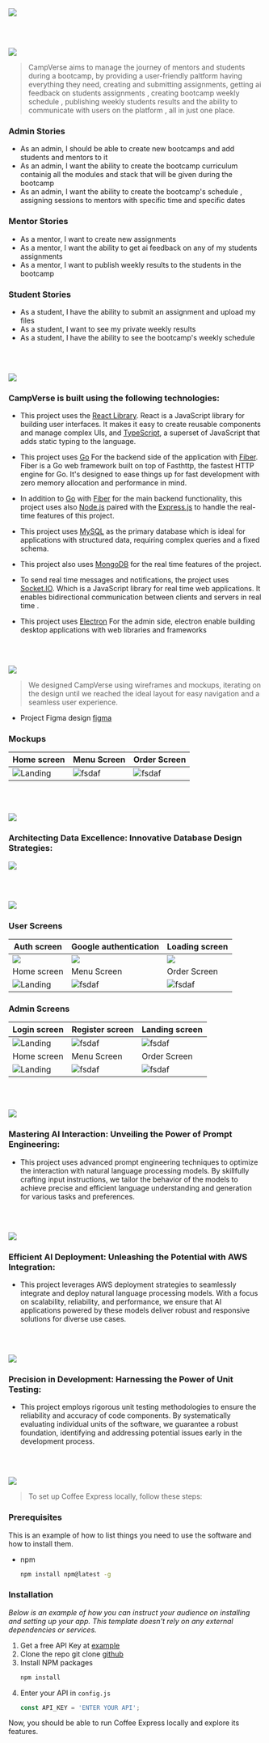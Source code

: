 <img src="./readme/title1.svg"/>

<br><br>

<!-- project philosophy -->
<img src="./readme/title2.svg"/>

> CampVerse aims to manage the journey of mentors and students during a bootcamp, by providing a user-friendly paltform having everything they need, creating and submitting assignments, getting ai feedback on students assignments , creating bootcamp weekly schedule , publishing weekly students results and the ability to communicate with users on the platform , all in just one place.

### Admin Stories
- As an admin, I should be able to create new bootcamps and add students and mentors to it
- As an admin, I want the ability to create the bootcamp curriculum containig all the modules and stack that will be given during the bootcamp
- As an admin, I want the ability to create the bootcamp's schedule , assigning sessions to mentors with specific time and specific dates

### Mentor Stories
- As a mentor, I want to create new assignments 
- As a mentor, I want the ability to get ai feedback on any of my students assignments
- As a mentor, I want to publish weekly results to the students in the bootcamp

### Student Stories
- As a student, I have the ability to submit an assignment and upload my files
- As a student, I want to see my private weekly results 
- As a student, I have the ability to see the bootcamp's weekly schedule 



<br><br>
<!-- Tech stack -->
<img src="./readme/title3.svg"/>

###  CampVerse is built using the following technologies:

- This project uses the [React Library](https://react.dev/). React is a JavaScript library for building user interfaces. It makes it easy to create reusable components and manage complex UIs, and [TypeScript](https://www.typescriptlang.org/), a superset of JavaScript that adds static typing to the language.

- This project uses [Go](https://go.dev/) For the backend side of the application with [Fiber](https://gofiber.io). Fiber is a Go web framework built on top of Fasthttp, the fastest HTTP engine for Go. It's designed to ease things up for fast development with zero memory allocation and performance in mind.

- In addition to [Go](https://go.dev/) with [Fiber](https://gofiber.io) for the main backend functionality, this project uses also [Node.js](https://nodejs.org/en) paired with the [Express.js](https://nodejs.org/en) to handle the real-time features of this project.
- This project uses [MySQL](https://www.mysql.com/) as the primary database which is ideal for applications with structured data, requiring complex queries and a fixed schema.

- This project also uses [MongoDB](https://www.mongodb.com/) for the real time features of the project.

- To send real time messages and notifications, the project uses [Socket.IO](https://socket.io/). Which is a JavaScript library for real time web applications. It enables bidirectional communication between clients and servers in real time .

- This project uses [Electron](https://www.electronjs.org/) For the admin side, electron enable building desktop applications with web libraries and frameworks

<br><br>
<!-- UI UX -->
<img src="./readme/title4.svg"/>


> We designed CampVerse using wireframes and mockups, iterating on the design until we reached the ideal layout for easy navigation and a seamless user experience.

- Project Figma design [figma](https://www.figma.com/file/LsuOx5Wnh5YTGSEtrgvz4l/Purrfect-Pals?type=design&node-id=257%3A79&mode=design&t=adzbABt5hbb91ucZ-1)


### Mockups
| Home screen  | Menu Screen | Order Screen |
| ---| ---| ---|
| ![Landing](./readme/demo/1440x1024.png) | ![fsdaf](./readme/demo/1440x1024.png) | ![fsdaf](./readme/demo/1440x1024.png) |

<br><br>

<!-- Database Design -->
<img src="./readme/title5.svg"/>

###  Architecting Data Excellence: Innovative Database Design Strategies:

<img src="./readme/gifs/Final_Schema_V0_MySql (1)_page-0002.jpg" />


<br><br>


<!-- Implementation -->
<img src="./readme/title6.svg"/>


### User Screens
| Auth screen | Google authentication | Loading screen |
| ---| ---| ---|
| <img src="./readme/gifs/authPage-ezgif.com-video-to-gif-converter.gif" /> | <img src="./readme/gifs/Google_Oauth-ezgif.com-video-to-gif-converter.gif" /> | <img src="./readme/gifs/LandingPage-ezgif.com-optimize.gif" /> |
| Home screen  | Menu Screen | Order Screen | Checkout Screen |
| ![Landing](https://placehold.co/900x1600) | ![fsdaf](https://placehold.co/900x1600) | ![fsdaf](https://placehold.co/900x1600) | ![fsdaf](https://placehold.co/900x1600) |

### Admin Screens 
| Login screen  | Register screen |  Landing screen |
| ---| ---| ---|
| ![Landing](./readme/demo/1440x1024.png) | ![fsdaf](./readme/demo/1440x1024.png) | ![fsdaf](./readme/demo/1440x1024.png) |
| Home screen  | Menu Screen | Order Screen |
| ![Landing](./readme/demo/1440x1024.png) | ![fsdaf](./readme/demo/1440x1024.png) | ![fsdaf](./readme/demo/1440x1024.png) |

<br><br>


<!-- Prompt Engineering -->
<img src="./readme/title7.svg"/>

###  Mastering AI Interaction: Unveiling the Power of Prompt Engineering:

- This project uses advanced prompt engineering techniques to optimize the interaction with natural language processing models. By skillfully crafting input instructions, we tailor the behavior of the models to achieve precise and efficient language understanding and generation for various tasks and preferences.

<br><br>

<!-- AWS Deployment -->
<img src="./readme/title8.svg"/>

###  Efficient AI Deployment: Unleashing the Potential with AWS Integration:

- This project leverages AWS deployment strategies to seamlessly integrate and deploy natural language processing models. With a focus on scalability, reliability, and performance, we ensure that AI applications powered by these models deliver robust and responsive solutions for diverse use cases.

<br><br>

<!-- Unit Testing -->
<img src="./readme/title9.svg"/>

###  Precision in Development: Harnessing the Power of Unit Testing:

- This project employs rigorous unit testing methodologies to ensure the reliability and accuracy of code components. By systematically evaluating individual units of the software, we guarantee a robust foundation, identifying and addressing potential issues early in the development process.

<br><br>


<!-- How to run -->
<img src="./readme/title10.svg"/>

> To set up Coffee Express locally, follow these steps:

### Prerequisites

This is an example of how to list things you need to use the software and how to install them.
* npm
  ```sh
  npm install npm@latest -g
  ```

### Installation

_Below is an example of how you can instruct your audience on installing and setting up your app. This template doesn't rely on any external dependencies or services._

1. Get a free API Key at [example](https://example.com)
2. Clone the repo
   git clone [github](https://github.com/your_username_/Project-Name.git)
3. Install NPM packages
   ```sh
   npm install
   ```
4. Enter your API in `config.js`
   ```js
   const API_KEY = 'ENTER YOUR API';
   ```

Now, you should be able to run Coffee Express locally and explore its features.
